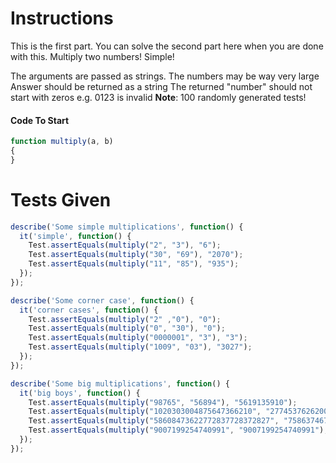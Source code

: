 # Instructions
This is the first part. You can solve the second part here when you are done with this. Multiply two numbers! Simple!

The arguments are passed as strings.
The numbers may be way very large
Answer should be returned as a string
The returned "number" should not start with zeros e.g. 0123 is invalid
**Note**: 100 randomly generated tests!
#### Code To Start
```javascript
function multiply(a, b)
{
}
```

# Tests Given
```javascript
describe('Some simple multiplications', function() {
  it('simple', function() {
    Test.assertEquals(multiply("2", "3"), "6");
    Test.assertEquals(multiply("30", "69"), "2070");
    Test.assertEquals(multiply("11", "85"), "935");
  });
});

describe('Some corner case', function() {
  it('corner cases', function() {
    Test.assertEquals(multiply("2" ,"0"), "0");
    Test.assertEquals(multiply("0", "30"), "0");
    Test.assertEquals(multiply("0000001", "3"), "3");
    Test.assertEquals(multiply("1009", "03"), "3027");
  });
});

describe('Some big multiplications', function() {
  it('big boys', function() {
    Test.assertEquals(multiply("98765", "56894"), "5619135910");
    Test.assertEquals(multiply("1020303004875647366210", "2774537626200857473632627613"), "2830869077153280552556547081187254342445169156730");
    Test.assertEquals(multiply("58608473622772837728372827", "7586374672263726736374"), "444625839871840560024489175424316205566214109298");
    Test.assertEquals(multiply("9007199254740991", "9007199254740991"), "81129638414606663681390495662081");
  });
});
```